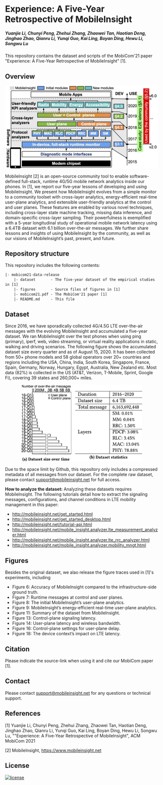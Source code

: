 # Experience: A Five-Year Retrospective of MobileInsight

##### Yuanjie Li, Chunyi Peng, Zhehui Zhang, Zhaowei Tan, Haotian Deng, Jinghao Zhao, Qianru Li, Yunqi Guo, Kai Ling, Boyan Ding, Hewu Li, Songwu Lu

This repository contains the dataset and scripts of the MobiCom'21 paper "Experience: A Five-Year Retrospective of MobileInsight" [1]. 

## Overview

<p style="text-align:center;"><img src="figures/mobileinsight-overview.jpg" alt="Summary of dataset from MobileInsight" width="800"/></p>


MobileInsight [2] is an open-source community tool to enable software-defined full-stack, runtime 4G/5G mobile network analytics inside our phones. In [1], we report our five-year lessons of developing and using MobileInsight. We present how MobileInsight evolves from a simple monitor to a community toolset with cross-layer analytics, energy-efficient real-time user-plane analytics, and extensible user-friendly analytics at the control and user planes. These features are enabled by various novel techniques, including cross-layer state machine tracking, missing data inference, and domain-specific cross-layer sampling. Their powerfulness is exemplified with a 5-year longitudinal study of operational mobile network latency using a 6.4TB dataset with 6.1 billion over-the-air messages. We further share lessons and insights of using MobileInsight by the community, as well as our visions of MobileInsight’s past, present, and future.



## Repository structure

This repository includes the following contents:

	|- mobicom21-data-release
		|- dataset       - The five-year dataset of the empirical studies in [1] 
		|- figures       - Source files of figures in [1]
		|- mobicom21.pdf - The MobiCom'21 paper [1]
		|- README.md     - This file

## Dataset

Since 2016, we have sporadically collected 4G/4.5G LTE over-the-air messages with the evolving MobileInsight and accumulated a five-year dataset. We ran MobileInsight over the test phones when using ping (primary), iperf, web, video streaming, or virtual reality applications in static, walking and driving scenarios. The following figure shows the accumulated dataset size every quarter and as of August 15, 2020. It has been collected from 50+ phone models and 58 global operators over 20+ countries and regions including the USA, China, India, South Korea, Singapore, France, Spain, Germany, Norway, Hungary, Egypt, Australia, New Zealand etc. Most data (82%) is collected in the US (AT\&T, Verizon, T-Mobile, Sprint, Google Fi), covering 39 states and 260,000+ miles. 

<p style="text-align:center;"><img src="dataset/dataset-summary.jpg" alt="Summary of dataset from MobileInsight" width="400"/></p>

Due to the space limit by Github, this repository only includes a compressed metadata of all messages from our dataset. For the complete raw dataset, please contact support@mobileinsight.net for full access.

**How to analyze the dataset:** Analyzing these datasets requires MobileInsight. The following tutorials detail how to extract the signaling messages, configurations, and channel conditions in LTE mobility management in this paper:

- http://mobileinsight.net/get_started.html
- http://mobileinsight.net/get_started_desktop.html
- http://mobileinsight.net/tutorial-api.html
- http://mobileinsight.net/mobile_insight.analyzer.lte_measurement_analyzer.html
- http://mobileinsight.net/mobile_insight.analyzer.lte_rrc_analyzer.html
- http://mobileinsight.net/mobile_insight.analyzer.mobility_mngt.html


## Figures


Besides the original dataset, we alao release the figure traces used in [1]'s experiments, including

- Figure 6: Accuracy of MobileInsight compared to the infrastructure-side ground truth.
- Figure 7: Runtime messages at control and user planes.
- Figure 8: The initial MobileInsight’s user-plane analytics.
- Figure 9: MobileInsight’s energy-efficient real-time user-plane analytics.
- Figure 11: Summary of the dataset from MobileInsight.
- Figure 13: Control-plane signaling latency.
- Figure 14: User-plane latency and wireless bandwidth.
- Figure 16: Control-plane settings for user-plane delay.
- Figure 18: The device context’s impact on LTE latency.


## Citation

Please indicate the source-link when using it and cite our MobiCom paper [1]. 

## Contact
Please contact support@mobileinsight.net for any questions or technical support.

## References

[1] Yuanjie Li, Chunyi Peng, Zhehui Zhang, Zhaowei Tan, Haotian Deng, Jinghao Zhao, Qianru Li, Yunqi Guo, Kai Ling, Boyan Ding, Hewu Li, Songwu Lu, ""Experience: A Five-Year Retrospective of MobileInsight", ACM MobiCom 2021

[2] MobileInsight, https://www.mobileinsight.net

## License

[![license](https://img.shields.io/badge/license-Apache2-blue.svg)](LICENSE)


